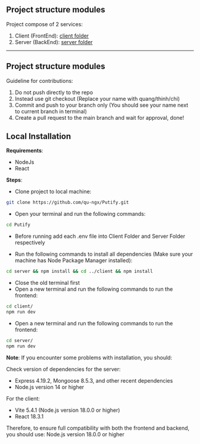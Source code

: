 ## Project structure modules

Project compose of 2 services:
1. Client (FrontEnd): [client folder](./client)
2. Server (BackEnd): [server folder](./server)

<hr />


## Project structure modules

Guideline for contributions:
1. Do not push directly to the repo
2. Instead use git checkout <your-name>
(Replace your name with quang/thinh/chi)
3. Commit and push to your branch only (You should see your name next to current branch in terminal)
4. Create a pull request to the main branch and wait for approval, done!

## Local Installation

**Requirements**:

- NodeJs
- React

**Steps**:

- Clone project to local machine:

```bash
git clone https://github.com/qu-ngx/Putify.git
```

- Open your terminal and run the following commands:

```bash
cd Putify
```


- Before running add each .env file into Client Folder and Server Folder respectively

- Run the following commands to install all dependencies (Make sure your machine has Node Package Manager installed):

```bash
cd server && npm install && cd ../client && npm install
```

- Close the old terminal first
- Open a new terminal and run the following commands to run the frontend:

```bash
cd client/
npm run dev
```

- Open a new terminal and run the following commands to run the frontend:

```bash
cd server/
npm run dev
```

**Note**: If you encounter some problems with installation, you should:

Check version of dependencies for the server:
- Express 4.19.2, Mongoose 8.5.3, and other recent dependencies
- Node.js version 14 or higher 

For the client:
- Vite 5.4.1 (Node.js version 18.0.0 or higher)
- React 18.3.1 

Therefore, to ensure full compatibility with both the frontend and backend, you should use:
Node.js version 18.0.0 or higher
